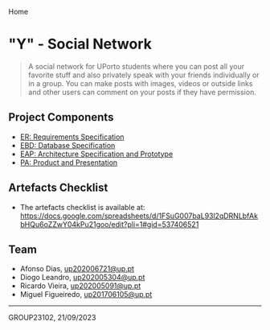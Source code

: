 Home
# "Y" - Social Network 

> A social network for UPorto students where you can post all your favorite stuff and also privately speak with your friends individually or in a group.
You can make posts with images, videos or outside links and other users can comment on your posts if they have permission.

## Project Components
* [ER: Requirements Specification](er)
* [EBD: Database Specification](edb)
* [EAP: Architecture Specification and Prototype](eap)
* [PA: Product and Presentation](pa)

## Artefacts Checklist
* The artefacts checklist is available at:
https://docs.google.com/spreadsheets/d/1FSuG007baL93l2qDRNLbfAkbHQu6oZZwY04kPu21goo/edit?pli=1#gid=537406521

## Team
* Afonso Dias, up202006721@up.pt
* Diogo Leandro, up202005304@up.pt
* Ricardo Vieira, up202005091@up.pt
* Miguel Figueiredo, up201706105@up.pt

***
GROUP23102, 21/09/2023
